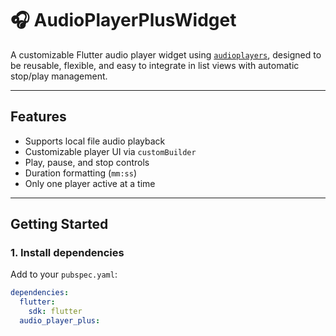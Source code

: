 # 🎧 AudioPlayerPlusWidget

A customizable Flutter audio player widget using [`audioplayers`](https://pub.dev/packages/audioplayers), designed to be reusable, flexible, and easy to integrate in list views with automatic stop/play management.

---

## Features

- Supports local file audio playback
- Customizable player UI via `customBuilder`
- Play, pause, and stop controls
- Duration formatting (`mm:ss`)
- Only one player active at a time

---

##  Getting Started

### 1. Install dependencies

Add to your `pubspec.yaml`:

```yaml
dependencies:
  flutter:
    sdk: flutter
  audio_player_plus:
